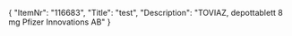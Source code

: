 {
  "ItemNr": "116683",
  "Title": "test",
  "Description": "TOVIAZ, depottablett 8 mg Pfizer Innovations AB"
}